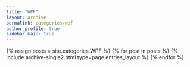 ```yaml
---
title: "WPF"
layout: archive
permalink: categories/wpf
author_profile: true
sidebar_main: true
---
```



{% assign posts = site.categories.WPF %}
{% for post in posts %} {% include archive-single2.html type=page.entries_layout %} {% endfor %}